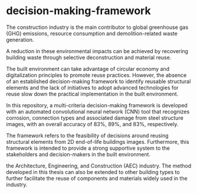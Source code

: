 # decision-making-framework

The construction industry is the main contributor to global greenhouse gas
(GHG) emissions, resource consumption and demolition-related waste generation.

A reduction in these environmental impacts can be achieved by recovering
building waste through selective deconstruction and material reuse.

The built environment can take advantage of circular economy and digitalization
principles to promote reuse practices. However, the absence of an established
decision-making framework to identify reusable structural elements and the lack
of initiatives to adopt advanced technologies for reuse
slow down the practical implementation in the built environment.

In this repository, a multi-criteria decision-making framework is developed
with an automated convolutional neural network (CNN) tool that recognizes
corrosion, connection types and associated damage from steel structure images,
with an overall accuracy of 83%, 89%, and 83%,
respectively.

The framework refers to the feasibility of decisions around reusing structural elements
from 2D end-of-life buildings images. Furthermore, this framework is intended to
 provide a strong supportive system to the stakeholders and
decision-makers in the built environment.

the Architecture, Engineering, and Construction (AEC) industry. The method developed in this
thesis can also be extended to other building types to further facilitate the reuse of components
and materials widely used in the industry.
